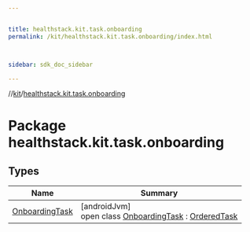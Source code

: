 ```yaml
---


title: healthstack.kit.task.onboarding
permalink: /kit/healthstack.kit.task.onboarding/index.html



sidebar: sdk_doc_sidebar

---
```



//[kit](/kit.html)/[healthstack.kit.task.onboarding](index.html)



# Package healthstack.kit.task.onboarding



## Types


| Name | Summary |
|---|---|
| [OnboardingTask](-onboarding-task/index.html) | [androidJvm]<br>open class [OnboardingTask](-onboarding-task/index.html) : [OrderedTask](../healthstack.kit.task.base/-ordered-task/index.html) |



